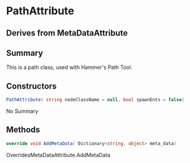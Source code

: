 # PathAttribute

## Derives from MetaDataAttribute

## Summary

This is a path class, used with Hammer's Path Tool.
## Constructors

```c#
PathAttribute( string nodeClassName = null, bool spawnEnts = false) 
```
No Summary
## Methods

```c#
override void AddMetaData( Dictionary<string, object> meta_data) 
```
OverridesMetaDataAttribute.AddMetaData

